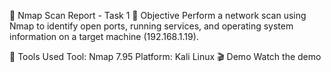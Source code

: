 📄 Nmap Scan Report - Task 1
🎯 Objective
Perform a network scan using Nmap to identify open ports, running services, and operating system information on a target machine (192.168.1.19).

🧰 Tools Used
Tool: Nmap 7.95
Platform: Kali Linux
🎬 Demo
Watch the demo
